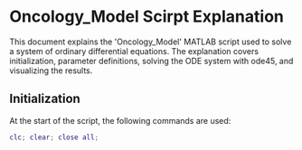 # Oncology_Model Scirpt Explanation


This document explains the 'Oncology_Model' MATLAB script used to solve a system of ordinary differential equations. The explanation covers initialization, parameter definitions, solving the ODE system with ode45, and visualizing the results.



## Initialization

At the start of the script, the following commands are used:

```matlab
clc; clear; close all;
